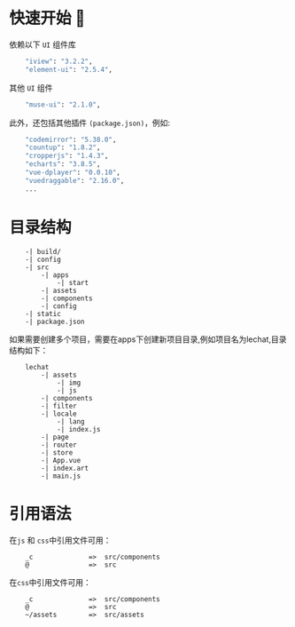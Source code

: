 # 快速开始 :100:

依赖以下 `UI` 组件库 
 
```bash
    "iview": "3.2.2",
    "element-ui": "2.5.4",
```
其他 `UI` 组件

```bash
    "muse-ui": "2.1.0",
```   

此外，还包括其他插件 `(package.json)`，例如:

```bash 
    "codemirror": "5.38.0",
    "countup": "1.8.2",
    "cropperjs": "1.4.3",
    "echarts": "3.8.5",
    "vue-dplayer": "0.0.10",
    "vuedraggable": "2.16.0",
    ...
```

# 目录结构

```text
    -| build/
    -| config
    -| src
        -| apps
            -| start
        -| assets
        -| components
        -| config
    -| static
    -| package.json
```
如果需要创建多个项目，需要在apps下创建新项目目录,例如项目名为lechat,目录结构如下：
```text
    lechat
        -| assets
            -| img
            -| js
        -| components
        -| filter
        -| locale
            -| lang
            -| index.js
        -| page
        -| router
        -| store
        -| App.vue
        -| index.art
        -| main.js
```

# 引用语法

在`js` 和 `css`中引用文件可用：
```text
    _c              =>  src/components
    @               =>  src
```

在`css`中引用文件可用：
```text
    _c              =>  src/components
    @               =>  src
    ~/assets        =>  src/assets
```




